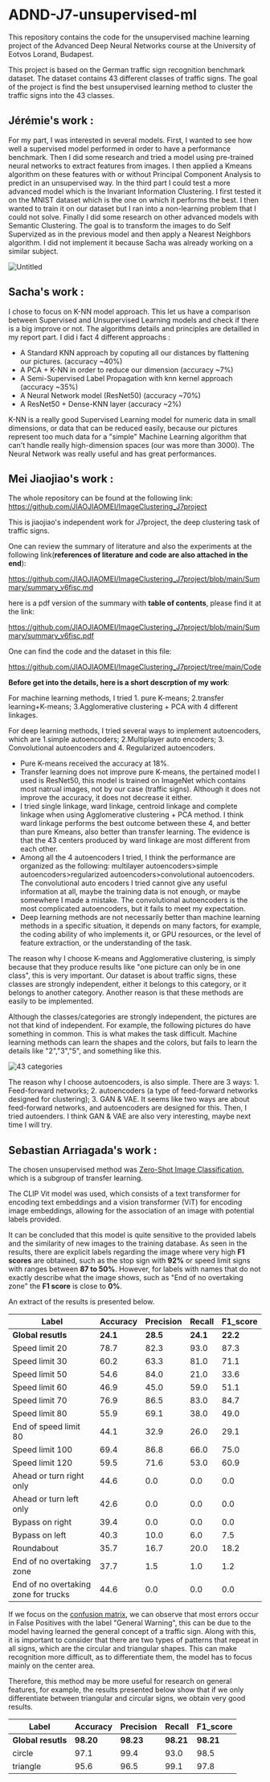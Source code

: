 # ADND-J7-unsupervised-ml

This repository contains the code for the unsupervised machine learning project of the Advanced Deep Neural Networks course at the University of Eotvos Lorand, Budapest.

This project is based on the German traffic sign recognition benchmark dataset. The dataset contains 43 different classes of traffic signs. The goal of the project is find the best unsupervised learning method to cluster the traffic signs into the 43 classes.

## Jérémie's work : 

For my part, I was interested in several models. First, I wanted to see how well a supervised model performed in order to have a performance benchmark.
Then I did some research and tried a model using pre-trained neural networks to extract features from images. I then applied a Kmeans algorithm on these features with or without Principal Component Analysis to predict in an unsupervised way.
In the third part I could test a more advanced model which is the Invariant Information Clustering. I first tested it on the MNIST dataset which is the one on which it performs the best. I then wanted to train it on our dataset but I ran into a non-learning problem that I could not solve.
Finally I did some research on other advanced models with Semantic Clustering. The goal is to transform the images to do Self Supervized as in the previous model and then apply a Nearest Neighbors algorithm. I did not implement it because Sacha was already working on a similar subject.

![Untitled](https://user-images.githubusercontent.com/116168201/214251296-86fea8b4-c3ab-4f5a-b4e1-8dcef83821cf.png)

## Sacha's work : 

I chose to focus on K-NN model approach. This let us have a comparison between Supervised and Unsupervised Learning models and check if there is a big improve or not. The algorithms details and principles are detailled in my report part. I did i fact 4 different approachs : 
- A Standard KNN approach by coputing all our distances by flattening our pictures. (accuracy ~40%)
- A PCA + K-NN in order to reduce our dimension (accuracy ~7%)
- A Semi-Supervised Label Propagation with knn kernel approach (accuracy ~35%)
- A Neural Network model (ResNet50) (accuracy ~70%)
- A ResNet50 + Dense-KNN layer (accuracy ~2%)

K-NN is a really good Supervised Learning model for numeric data in small dimensions, or data that can be reduced easily, because our pictures represent too much data for a "simple" Machine Learning algorithm that can't handle really high-dimension spaces (our was more than 3000). The Neural Network was really useful and has great performances.

## Mei Jiaojiao's work :

The whole repository can be found at the following link:
https://github.com/JIAOJIAOMEI/ImageClustering_J7project

This is jiaojiao's independent work for J7project, the deep clustering task of traffic signs.

One can review the summary of literature and also the experiments at the following link(**references of literature and code are also attached in the end**):

https://github.com/JIAOJIAOMEI/ImageClustering_J7project/blob/main/Summary/summary_v6fisc.md

here is a pdf version of the summary with **table of contents**, please find it at the link:

https://github.com/JIAOJIAOMEI/ImageClustering_J7project/blob/main/Summary/summary_v6fisc.pdf

One can find the code and the dataset in this file:

https://github.com/JIAOJIAOMEI/ImageClustering_J7project/tree/main/Code

**Before get into the details, here is a short descrption of my work**:

For machine learning methods, I tried 1. pure K-means; 2.transfer learning+K-means; 3.Agglomerative clustering + PCA with 4 different linkages.

For deep learning methods, I tried several ways to implement autoencoders, which are 1.simple autoencoders; 2.Multiplayer auto encoders; 3. Convolutional autoencoders and 4. Regularized autoencoders.

- Pure K-means received the accuracy at 18%.
- Transfer learning does not improve pure K-means, the pertained model I used is ResNet50, this model is trained on ImageNet which contains most natrual images, not by our case (traffic signs). Although it does not improve the accuracy, it does not decrease it either.
- I tried single linkage, ward linkage, centroid linkage and complete linkage when using Agglomerative clustering + PCA method. I think ward linkage performs the best outcome between these 4, and better than pure Kmeans, also better than transfer learning. The evidence is that the 43 centers produced by ward linkage are most different from each other.
- Among all the 4 autoencoders I tried, I think the performance are organized as the following: multilayer autoencoders>simple autoencoders>regularized autoencoders>convolutional autoencoders. The convolutional auto encoders I tried cannot give any useful information at all, maybe the training data is not enough, or maybe somewhere I made a mistake. The convolutional autoencoders is the most complicated autoencoders, but it fails to meet my expectation.
- Deep learning methods are not necessarily better than machine learning methods in a specific situation, it depends on many factors, for example, the coding ability of who implements it, or GPU resources, or the level of feature extraction, or the understanding of the task.

The reason why I choose K-means and Agglomerative clustering, is simply because that they produce results like "one picture can only be in one class", this is very important. Our dataset is about traffic signs, these classes are strongly independent, either it belongs to this category, or it belongs to another category. Another reason is that these methods are easily to be implemented.

Although the classes/categories are strongly independent, the pictures are not that kind of independent. For example, the following pictures do have something in common. This is what makes the task difficult. Machine learning methods can learn the shapes and the colors, but fails to learn the details like "2","3","5", and something like this.

![43 categories](https://github.com/JIAOJIAOMEI/ImageClustering_J7project/blob/main/43%20categories.png)

The reason why I choose autoencoders, is also simple. There are 3 ways: 1. Feed-forward networks; 2. autoencoders (a type of feed-forward networks designed for clustering); 3. GAN & VAE. It seems like two ways are about feed-forward networks, and autoencoders are designed for this. Then, I tried autoenders. I think GAN & VAE are also very interesting, maybe next time I will try. 

## Sebastian Arriagada's work :

The chosen unsupervised method was [Zero-Shot Image Classification](https://github.com/SebastianArriagadaS/unsupervised_ml/tree/main/zero-shot), which is a subgroup of transfer learning. 

The CLIP Vit model was used, which consists of a text transformer for encoding text embeddings and a vision transformer (ViT) for encoding image embeddings, allowing for the association of an image with potential labels provided. 

It can be concluded that this model is quite sensitive to the provided labels and the similarity of new images to the training database. As seen in the results, there are explicit labels regarding the image where very high **F1 scores** are obtained, such as the stop sign with **92%** or speed limit signs with ranges between **87 to 50%**. However, for labels with names that do not exactly describe what the image shows, such as "End of no overtaking zone" the **F1 score** is close to **0%**.

An extract of the results is presented below.

| Label | Accuracy | Precision | Recall | F1_score |
|-------|----------|-----------|--------|----------|
| **Global resutls** |  **24.1** | **28.5** |  **24.1** |  **22.2** |
| Speed limit 20 | 78.7 | 82.3 | 93.0 | 87.3 |
| Speed limit 30 | 60.2 | 63.3 | 81.0 | 71.1 |
| Speed limit 50 | 54.6 | 84.0 | 21.0 | 33.6 |
| Speed limit 60 | 46.9 | 45.0 | 59.0 | 51.1 |
| Speed limit 70 | 76.9 | 86.5 | 83.0 | 84.7 |
| Speed limit 80 | 55.9 | 69.1 | 38.0 | 49.0 |
| End of speed limit 80 | 44.1 | 32.9 | 26.0 | 29.1 |
| Speed limit 100 | 69.4 | 86.8 | 66.0 | 75.0 |
| Speed limit 120 | 59.5 | 71.6 | 53.0 | 60.9 |
| Ahead or turn right only | 44.6 | 0.0 | 0.0 | 0.0 |
| Ahead or turn left only | 42.6 | 0.0 | 0.0 | 0.0 |
| Bypass on right | 39.4 | 0.0 | 0.0 | 0.0 |
| Bypass on left | 40.3 | 10.0 | 6.0 | 7.5 |
| Roundabout | 35.7 | 16.7 | 20.0 | 18.2 |
| End of no overtaking zone | 37.7 | 1.5 | 1.0 | 1.2 |
| End of no overtaking zone for trucks | 44.6 | 0.0 | 0.0 | 0.0 |

If we focus on the [confusion matrix](https://github.com/SebastianArriagadaS/unsupervised_ml/tree/main/zero-shot/confusion_matrix.png), we can observe that most errors occur in False Positives with the label "General Warning", this can be due to the model having learned the general concept of a traffic sign. Along with this, it is important to consider that there are two types of patterns that repeat in all signs, which are the circular and triangular shapes. This can make recognition more difficult, as to differentiate them, the model has to focus mainly on the center area.

Therefore, this method may be more useful for research on general features, for example, the results presented below show that if we only differentiate between triangular and circular signs, we obtain very good results.

| Label | Accuracy | Precision | Recall | F1_score |
|-------|----------|-----------|--------|----------|
| **Global resutls** |  **98.20** | **98.23** |  **98.21** |  **98.21** |
| circle | 97.1 | 99.4 | 93.0 | 98.5 |
| triangle | 95.6 | 96.5 | 99.1 | 97.8 |